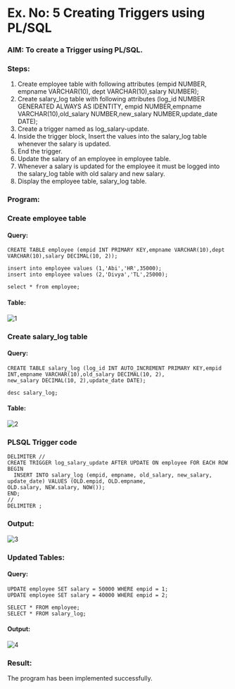 # Ex. No: 5 Creating Triggers using PL/SQL

### AIM: To create a Trigger using PL/SQL.

### Steps:
1. Create employee table with following attributes (empid NUMBER, empname VARCHAR(10), dept VARCHAR(10),salary NUMBER);
2. Create salary_log table with following attributes (log_id NUMBER GENERATED ALWAYS AS IDENTITY, empid NUMBER,empname VARCHAR(10),old_salary NUMBER,new_salary NUMBER,update_date DATE);
3. Create a trigger named as log_salary-update.
4. Inside the trigger block, Insert the values into the salary_log table whenever the salary is updated.
5. End the trigger.
6. Update the salary of an employee in employee table.
7. Whenever a salary is updated for the employee it must be logged into the salary_log table with old salary and new salary.
8. Display the employee table, salary_log table.

### Program:
### Create employee table
#### Query:
```
CREATE TABLE employee (empid INT PRIMARY KEY,empname VARCHAR(10),dept VARCHAR(10),salary DECIMAL(10, 2));

insert into employee values (1,'Abi','HR',35000);
insert into employee values (2,'Divya','TL',25000);

select * from employee;
```
#### Table:
![1](https://github.com/Divya110205/Ex-No-5-Creating-Triggers-using-PL-SQL/assets/119404855/1726120b-81df-43d4-bc8b-92d5a57c061e)

### Create salary_log table
#### Query:
```
CREATE TABLE salary_log (log_id INT AUTO_INCREMENT PRIMARY KEY,empid INT,empname VARCHAR(10),old_salary DECIMAL(10, 2),
new_salary DECIMAL(10, 2),update_date DATE);

desc salary_log;
```
#### Table:
![2](https://github.com/Divya110205/Ex-No-5-Creating-Triggers-using-PL-SQL/assets/119404855/2a275571-344f-4599-a127-828351b4355b)

### PLSQL Trigger code
```
DELIMITER //
CREATE TRIGGER log_salary_update AFTER UPDATE ON employee FOR EACH ROW
BEGIN
  INSERT INTO salary_log (empid, empname, old_salary, new_salary, update_date) VALUES (OLD.empid, OLD.empname,
OLD.salary, NEW.salary, NOW());
END;
//
DELIMITER ;
```
### Output:
![3](https://github.com/Divya110205/Ex-No-5-Creating-Triggers-using-PL-SQL/assets/119404855/5e3783f4-dddd-48c9-a11c-68bec8bcf679)

### Updated Tables:
#### Query:
```
UPDATE employee SET salary = 50000 WHERE empid = 1;
UPDATE employee SET salary = 40000 WHERE empid = 2;

SELECT * FROM employee;
SELECT * FROM salary_log;
```
#### Output:
![4](https://github.com/Divya110205/Ex-No-5-Creating-Triggers-using-PL-SQL/assets/119404855/32f94782-398c-4597-9a85-79d8a66c89f9)

### Result:
The program has been implemented successfully.
